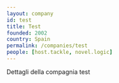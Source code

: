 ```yaml
---
layout: company
id: test
title: Test
founded: 2002
country: Spain
permalink: /companies/test
people: [host.tackle, novel.logic]
---
```


Dettagli della compagnia test